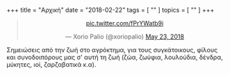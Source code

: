 +++
title = "Αρχική"
date = "2018-02-22"
tags = [ "" ]
topics = [ "" ]
+++

<div class="HTML">
 <center>
 <blockquote class="twitter-tweet"><p lang="und" dir="ltr"><a href="https://t.co/fPrYWatb9i">pic.twitter.com/fPrYWatb9i</a></p>&mdash; Xorio Palio (@xoriopalio) <a href="https://twitter.com/xoriopalio/status/999318362281922561?ref_src=twsrc%5Etfw">May 23, 2018</a></blockquote> <script async src="https://platform.twitter.com/widgets.js" charset="utf-8"></script>
    </center>
</div>

Σημειώσεις από την ζωή στο αγρόκτημα, για τους συγκάτοικους, φίλους και συνοδοιπόρους μας σ' αυτή τη ζωή (ζώα, ζωύφια, λουλούδια, δένδρα, μύκητες, ιοί, ζαρζαβατικά κ.α).
